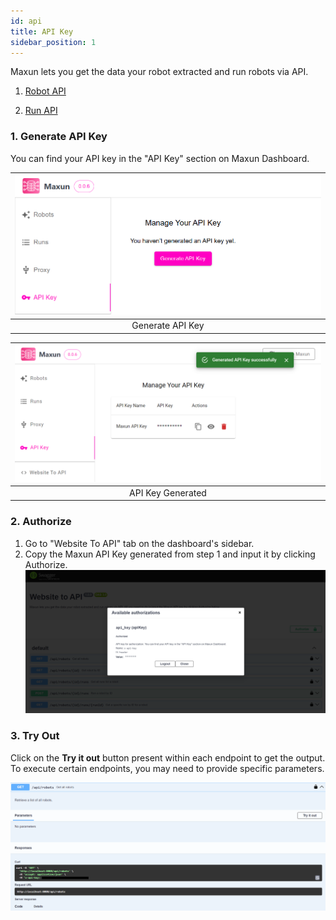 ```yaml
---
id: api
title: API Key
sidebar_position: 1
---
```


Maxun lets you get the data your robot extracted and run robots via API. 

1. [Robot API](./robots.md)

2. [Run API](./runs.md)

### 1. Generate API Key
You can find your API key in the "API Key" section on Maxun Dashboard.

![Generate API Key](gen_api_key.png)|
:---:|
|Generate API Key|

![API Key Generated](api_key_success.png)|
:---:|
|API Key Generated|

### 2. Authorize 
1. Go to "Website To API" tab on the dashboard's sidebar.
2. Copy the Maxun API Key generated from step 1 and input it by clicking Authorize.
![Authorize](api_auth.png)

### 3. Try Out 
Click on the **Try it out** button present within each endpoint to get the output. To execute certain endpoints, you may need to provide specific parameters.

![Try it out](try-it-out.png)


